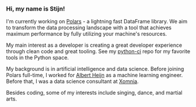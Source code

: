 ### Hi, my name is Stijn!

I'm currently working on [Polars](https://github.com/pola-rs/polars) - a lightning fast DataFrame library.
We aim to transform the data processing landscape with a tool that achieves maximum performance by fully utilizing your machine's resources.

My main interest as a developer is creating a great developer experience through clean code and great tooling.
See my [python-ci](https://github.com/stinodego/python-ci) repo for my favorite tools in the Python space.

My background is in artificial intelligence and data science.
Before joining Polars full-time, I worked for [Albert Heijn](https://www.ah.nl/) as a machine learning engineer.
Before that, I was a data science consultant at [Xomnia](https://www.xomnia.com/).

Besides coding, some of my interests include singing, dance, and martial arts.
